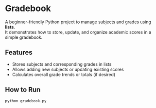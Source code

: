 # Gradebook

A beginner-friendly Python project to manage subjects and grades using **lists**.  
It demonstrates how to store, update, and organize academic scores in a simple gradebook.

## Features
- Stores subjects and corresponding grades in lists  
- Allows adding new subjects or updating existing scores  
- Calculates overall grade trends or totals (if desired)

## How to Run
```bash
python gradebook.py

